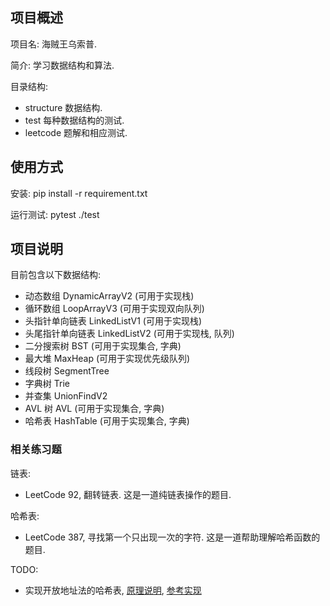 ## 项目概述

项目名: 海贼王乌索普.

简介: 学习数据结构和算法.

目录结构:

- structure 数据结构.
- test 每种数据结构的测试.
- leetcode 题解和相应测试.

## 使用方式

安装: pip install -r requirement.txt

运行测试: pytest ./test

## 项目说明

目前包含以下数据结构:

  - 动态数组 DynamicArrayV2 (可用于实现栈)
  - 循环数组 LoopArrayV3 (可用于实现双向队列)
  - 头指针单向链表 LinkedListV1 (可用于实现栈)
  - 头尾指针单向链表 LinkedListV2 (可用于实现栈, 队列)
  - 二分搜索树 BST (可用于实现集合, 字典)
  - 最大堆 MaxHeap (可用于实现优先级队列)
  - 线段树 SegmentTree
  - 字典树 Trie
  - 并查集 UnionFindV2
  - AVL 树 AVL (可用于实现集合, 字典)
  - 哈希表 HashTable (可用于实现集合, 字典)

### 相关练习题

链表:
  - LeetCode 92, 翻转链表. 这是一道纯链表操作的题目.

哈希表:
  - LeetCode 387, 寻找第一个只出现一次的字符. 这是一道帮助理解哈希函数的题目.

TODO:
  - 实现开放地址法的哈希表, 
    [原理说明](https://www.geeksforgeeks.org/hashing-set-3-open-addressing/), 
    [参考实现](https://gist.github.com/EntilZha/5397c02dc6be389c85d8)
